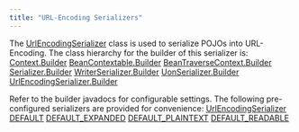 ```yaml
---
title: "URL-Encoding Serializers"
---
```


The [UrlEncodingSerializer]({{API_DOCS}}/org/apache/juneau/urlencoding/UrlEncodingSerializer.html) class is used to serialize POJOs into URL-Encoding.
The class hierarchy for the builder of this serializer is:
<tree>
<node-0><java-abstract-class>[Context.Builder]({{API_DOCS}}/...)</java-abstract-class></node-0>
<node-1><java-abstract-class>[BeanContextable.Builder]({{API_DOCS}}/org/apache/juneau/BeanContextable/Builder.html)</java-abstract-class></node-1>
<node-2><java-abstract-class>[BeanTraverseContext.Builder]({{API_DOCS}}/org/apache/juneau/BeanTraverseContext/Builder.html)</java-abstract-class></node-2>
<node-3><java-abstract-class>[Serializer.Builder]({{API_DOCS}}/org/apache/juneau/serializer/Serializer/Builder.html)</java-abstract-class></node-3>
<node-4><java-abstract-class>[WriterSerializer.Builder]({{API_DOCS}}/org/apache/juneau/serializer/WriterSerializer/Builder.html)</java-abstract-class></node-4>
<node-5><java-class>[UonSerializer.Builder]({{API_DOCS}}/org/apache/juneau/uon/UonSerializer/Builder.html)</java-class></node-5>
<node-6><java-class>[UrlEncodingSerializer.Builder]({{API_DOCS}}/org/apache/juneau/urlencoding/UrlEncodingSerializer/Builder.html)</java-class></node-6>
</tree>

Refer to the builder javadocs for configurable settings.
The following pre-configured serializers are provided for convenience:
<tree>
<node-0><java-class>[UrlEncodingSerializer]({{API_DOCS}}/...)</java-class></node-0>
<node-1><javac-field>[DEFAULT]({{API_DOCS}}/org/apache/juneau/urlencoding/UrlEncodingSerializer.html#DEFAULT)</javac-field></node-1>
<node-1><javac-field>[DEFAULT_EXPANDED]({{API_DOCS}}/org/apache/juneau/urlencoding/UrlEncodingSerializer.html#DEFAULT_EXPANDED)</javac-field></node-1>
<node-1><javac-field>[DEFAULT_PLAINTEXT]({{API_DOCS}}/org/apache/juneau/urlencoding/UrlEncodingSerializer.html#DEFAULT_PLAINTEXT)</javac-field></node-1>
<node-1><javac-field>[DEFAULT_READABLE]({{API_DOCS}}/org/apache/juneau/urlencoding/UrlEncodingSerializer.html#DEFAULT_READABLE)</javac-field></node-1>
</tree>
